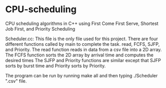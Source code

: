 # CPU-scheduling
CPU scheduling algorithms in C++ using First Come First Serve, Shortest Job First, and Priority Scheduling

Scheduler.cc:
This file is the only file used for this project. There are four different functions
called by main to complete the task. read, FCFS, SJFP, and Priority.
The read function reads in data from a csv file into a 2D array.
The FCFS function sorts the 2D array by arrival time and computes the desired times
The SJFP and Priority functions are similar except that SJFP sorts by burst time and 
Priority sorts by Priority. 

The program can be run by running make all and then typing ./Scheduler ".csv" file.
